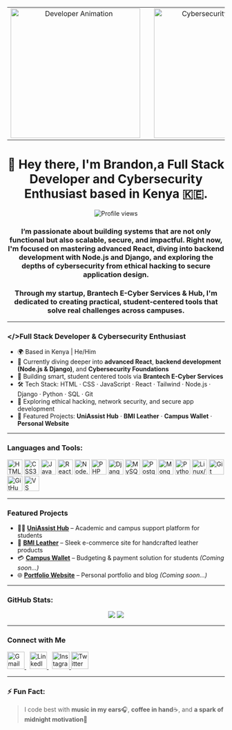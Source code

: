 <div align="center">
  <table>
    <tr>
      <td align="center">
         <img src="https://media.giphy.com/media/v1.Y2lkPTc5MGI3NjExa25yNjN1ajBmczZ1bzhya256bDcydTdzeGU2bTcyOHh4ZWYwNWY5biZlcD12MV9naWZzX3NlYXJjaCZjdD1n/S9d8XB557e8phGLBVS/giphy.gif" width="300px" height="300px" alt="Developer Animation" />
      </td>
      <td align="center" width="50px">
        <!-- Spacer -->
      </td>
      <td align="center">
       <img src="https://media.giphy.com/media/v1.Y2lkPTc5MGI3NjExYnMzaG1lNno3Y3EwdDdleWU2d2pvOXJwcTF4b3FzbHY5czNpcGxrdSZlcD12MV9naWZzX3NlYXJjaCZjdD1n/RDZo7znAdn2u7sAcWH/giphy.gif" width="300px" height="300px" alt="Cybersecurity Animation" />
      </td>
    </tr>
  </table>
</div>



<h1 align="center">👋 Hey there, I'm Brandon,a Full Stack Developer and Cybersecurity Enthusiast based in Kenya 🇰🇪.</h1>

<p align="center">
  <img src="https://komarev.com/ghpvc/?username=Brandon05-dev&label=Profile%20views&color=0e75b6&style=flat" alt="Profile views" />
</p>

<h3 align="center">I’m passionate about building systems that are not only functional but also scalable, secure, and impactful.  
Right now, I'm focused on mastering advanced React, diving into backend development with Node.js and Django, and exploring the depths of cybersecurity from ethical hacking to secure application design.
</h3>

<h3 align="center">Through my startup, Brantech E-Cyber Services & Hub, I'm dedicated to creating practical, student-centered tools that solve real challenges across campuses.</h3>


---

### </>Full Stack Developer & Cybersecurity Enthusiast
- 🌍 Based in Kenya | He/Him  
- 🧠 Currently diving deeper into **advanced React**, **backend development (Node.js & Django)**, and **Cybersecurity Foundations**  
- 🧪 Building smart, student centered tools via **Brantech E-Cyber Services**  
- 🛠️ Tech Stack: HTML · CSS · JavaScript · React · Tailwind · Node.js · Django · Python · SQL · Git  
- 🔐 Exploring ethical hacking, network security, and secure app development  
- 🚀 Featured Projects: **UniAssist Hub** · **BMI Leather** · **Campus Wallet** · **Personal Website**

---



### Languages and Tools:
<p align="left">
  <!-- Frontend -->
  <img src="https://cdn.jsdelivr.net/gh/devicons/devicon/icons/html5/html5-original.svg" width="35" alt="HTML5" />
  <img src="https://cdn.jsdelivr.net/gh/devicons/devicon/icons/css3/css3-original.svg" width="35" alt="CSS3" />
  <img src="https://cdn.jsdelivr.net/gh/devicons/devicon/icons/javascript/javascript-original.svg" width="35" alt="JavaScript" />
  <img src="https://cdn.jsdelivr.net/gh/devicons/devicon/icons/react/react-original.svg" width="35" alt="React" />
 
  <!-- Backend -->
  <img src="https://cdn.jsdelivr.net/gh/devicons/devicon/icons/nodejs/nodejs-original.svg" width="35" alt="Node.js" />
  <img src="https://cdn.jsdelivr.net/gh/devicons/devicon/icons/php/php-original.svg" width="35" alt="PHP" />
  <img src="https://cdn.jsdelivr.net/gh/devicons/devicon/icons/django/django-plain.svg" width="35" alt="Django" />
  <!-- Database -->
  <img src="https://cdn.jsdelivr.net/gh/devicons/devicon/icons/mysql/mysql-original.svg" width="35" alt="MySQL" />
  <img src="https://cdn.jsdelivr.net/gh/devicons/devicon/icons/postgresql/postgresql-original.svg" width="35" alt="PostgreSQL" />
  <img src="https://cdn.jsdelivr.net/gh/devicons/devicon/icons/mongodb/mongodb-original.svg" width="35" alt="MongoDB" />

 <!-- Cybersecurity & Scripting -->
  <img src="https://cdn.jsdelivr.net/gh/devicons/devicon/icons/python/python-original.svg" width="35" alt="Python" />
  <img src="https://cdn.jsdelivr.net/gh/devicons/devicon/icons/linux/linux-original.svg" width="35" alt="Linux/Kali" />
 
  <!-- Tools -->
  <img src="https://cdn.jsdelivr.net/gh/devicons/devicon/icons/git/git-original.svg" width="35" alt="Git" />
  <img src="https://img.icons8.com/ios-filled/50/ffffff/github.png" width="35" alt="GitHub"/>
  <img src="https://cdn.jsdelivr.net/gh/devicons/devicon/icons/vscode/vscode-original.svg" width="35" alt="VS Code" />
</p>


---

### Featured Projects
- 🧑‍🏫 [**UniAssist Hub**](http://uniassisthub-v2.onrender.com) – Academic and campus support platform for students
- 👞 [**BMI Leather**](https://brandon05-dev.github.io/BMI-Leather-Art-Design/) – Sleek e-commerce site for handcrafted leather products
- 💳 [**Campus Wallet**](#) – Budgeting & payment solution for students *(Coming soon...)*
- 🌐 [**Portfolio Website**](#) – Personal portfolio and blog *(Coming soon...)*

---

### GitHub Stats:
<p align="center">
  <img src="https://github-readme-stats.vercel.app/api?username=Brandon05-dev&show_icons=true&theme=default" />
  <img src="https://github-readme-stats.vercel.app/api/top-langs/?username=Brandon05-dev&layout=compact" />
</p>

---

### Connect with Me

<a href="mailto:brandonomutiti@gmail.com" target="_blank">
  <img src="https://img.icons8.com/color/48/gmail--v1.png" width="40" alt="Gmail"/>
</a>
&nbsp;
<a href="https://linkedin.com/in/BrandonOmutiti" target="_blank">
  <img src="https://img.icons8.com/fluency/48/linkedin.png" width="40" alt="LinkedIn"/>
</a>
&nbsp;
<a href="https://instagram.com/brandon05.dev" target="_blank">
 <img src="https://img.icons8.com/fluency/48/instagram-new.png" width="40" alt="Instagram"/>
</a>
<a href="https://x.com/BrandonOmutiti" target="_blank">
 <img src="https://img.icons8.com/fluency/48/twitterx.png" width="40" alt="Twitter X 3D"/>
</a>



---

### ⚡ Fun Fact:
> I code best with **music in my ears**🎧, **coffee in hand**☕, and **a spark of midnight motivation**🌙 
